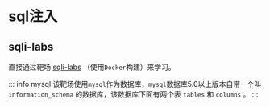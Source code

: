 # sql注入

## sqli-labs

直接通过靶场 [sqli-labs](https://github.com/juananpe/sqli-lab) （使用`Docker`构建）来学习。

::: info mysql
该靶场使用`mysql`作为数据库，`mysql`数据库5.0以上版本自带一个叫 `information_schema` 的数据库，该数据库下面有两个表 `tables` 和 `columns` 。
:::

